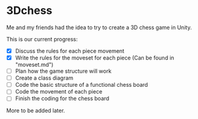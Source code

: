 # 3Dchess
Me and my friends had the idea to try to create a 3D chess game in Unity.

This is our current progress:
- [x] Discuss the rules for each piece movement
- [x] Write the rules for the moveset for each piece (Can be found in "moveset.md")
- [ ] Plan how the game structure will work
- [ ] Create a class diagram
- [ ] Code the basic structure of a functional chess board
- [ ] Code the movement of each piece
- [ ] Finish the coding for the chess board

More to be added later.
